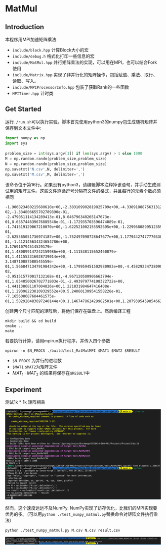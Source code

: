 # MatMul

## Introduction

本程序用MPI加速矩阵乘法

- `include/block.hpp` 计算Block大小的宏
- `include/debug.h` 格式化打印一些信息的宏
- `include/MatMul.hpp` 并行矩阵乘法的实现，可以用在MPI，也可以结合Fork使用
- `include/Matrix.hpp` 实现了非并行化的矩阵操作，包括赋值、乘法、取行、读取、写入。
- `include/MPIProcessorInfo.hpp` 包装了获取Rank的一些函数
- `MPITimer.hpp` 计时类

## Get Started

运行`./run.sh`可以执行实验。脚本首先使用python3的numpy包生成随机矩阵并保存到文本文件中:

```python
import numpy as np
import sys

problem_size = int(sys.argv[1]) if len(sys.argv) > 1 else 1000
M = np.random.randn(problem_size,problem_size)
N = np.random.randn(problem_size,problem_size)
np.savetxt('N.csv',N, delimiter=',')
np.savetxt('M.csv',M, delimiter=',')
```

该命令位于第16行。如果没有python3，请编辑脚本注释掉该语句，并手动生成测试用的矩阵文件。这些文件遵循逗号分隔符文件的格式，并且每行的元素个数必须相同

```csv
-1.906823460215680610e+00,-2.383109902819825709e+00,-4.338918887563131266e-02,-1.334806655702789890e-01,
-2.479051114134289413e-01,8.046796340265147673e-01,8.635744639676885548e-01,-1.172935703596474089e-01,
-1.741519129067210070e+00,-1.622521002155592695e+00,-1.229968089951235966e+00,1.337246387572335882e-01,
-2.625565051736974187e+00,-1.752497090728647677e+00,1.177944274777703304e-01,-1.412145634324654786e+00,
3.176910794514529179e-01,1.480899147242159986e+00,-1.111538115652460079e-01,1.411553316028739014e+00,
3.148710887588545559e-01,1.566847134791984342e+00,-1.179959451502980983e+00,-4.458292347380900245e-02,
-3.951515770017132168e-01,-4.967120500906663794e-01,1.854050026702771803e-01,-2.493979774108322722e+00,
-1.441138681107004826e+00,1.221831984647416408e-01,1.293982238109329552e+00,5.240601309541558228e-01,
-7.165608687684461575e-01,1.582920483697240144e+00,1.146747862429982501e+00,1.207939545985466268e+00,
```

创建两个尺寸匹配的矩阵后，将他们保存在磁盘上。然后编译工程

```shell
mkdir build && cd build
cmake ..
make
```

若要执行计算，请用mpirun执行程序，并传入四个参数

```shell
mpirun -n $N_PROCS ./build/test_MatMulMPI $MAT1 $MAT2 $RESULT
```

- `$N_PROCS` 为并行的进程数
- `$MAT1` `$MAT2`为矩阵文件
- $MAT_1\cdot MAT_2$ 的结果将保存在`$RESULT`中

## Experiment

测试1k * 1k 矩阵相乘

![MatMul 1k x 1k with MPI](img/20220417214719.png)

然而，这个速度远远不及NumPy. NumPy实现了访存优化，比我们的MPI实现要优秀的多。（可以用`python ./test_numpy_matmul.py`替换命令对矩阵文件执行乘法）

```shell
python ./test_numpy_matmul.py M.csv N.csv result.csv
```

![Numpy Experiment](img/20220417215425.png)
